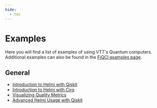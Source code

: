 ```yaml
---
hide:
  - toc
---
```


# Examples

Here you will find a list of examples of using VTT's Quantum computers. Additional examples can also be found in the [FiQCI examples page](https://github.com/FiQCI/helmi-examples).

## General
* [Introduction to Helmi with Qiskit](intro-to-helmi-qiskit.ipynb)
* [Introduction to Helmi with Cirq](intro-to-helmi-cirq.ipynb)
* [Visualizing Quality Metrics](visualize_quality_metrics.ipynb)
* [Advanced Helmi Usage with Qiskit](advanced-helmi.ipynb)
